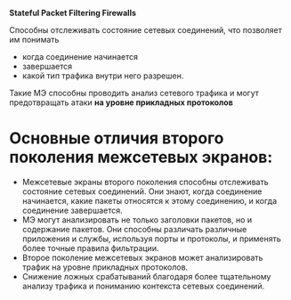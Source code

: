  **Stateful Packet Filtering Firewalls**

Способны отслеживать состояние сетевых соединений, что позволяет им понимать
- когда соединение начинается
- завершается
- какой тип трафика внутри него разрешен.

Такие МЭ способны проводить анализ сетевого трафика и могут предотвращать атаки **на уровне прикладных протоколов**

# Основные отличия второго поколения межсетевых экранов:

- Межсетевые экраны второго поколения способны отслеживать состояние сетевых соединений. Они знают, когда соединение начинается, какие пакеты относятся к этому соединению, и когда соединение завершается.
- МЭ могут анализировать не только заголовки пакетов, но и содержание пакетов. Они способны различать различные приложения и службы, используя порты и протоколы, и применять более точные правила фильтрации.
- Второе поколение межсетевых экранов может анализировать трафик на уровне прикладных протоколов.
- Снижение ложных срабатываний благодаря более тщательному анализу трафика и пониманию контекста сетевых соединений.
